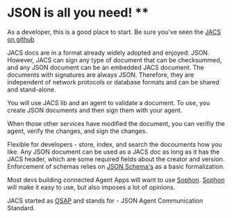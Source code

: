 # JSON is all you need! **

As a developer, this is a good place to start.
Be sure you've seen the    [JACS on github](https://github.com/HumanAssisted/JACS)

JACS docs are in a format already widely adopted and enjoyed: JSON. However, JACS can sign any type of document that can be checksummed, and any JSON document can be an embedded JACS document. The documents with signatures are always JSON. Therefore, they are independent of network protocols or database formats and can be shared and stand-alone.

You will use JACS lib and an agent to validate a document. To use, you create JSON documents and then sign them with your agent.

When those other services have modified the document, you can verifiy the agent, verify the changes, and sign the changes.

Flexible for developers - store, index, and search the docouments how you like.
Any JSON document can be used as a JACS doc as long as it has the JACS header, which are some required fields about the creator and version.
Enforcement of schemas relies on [JSON Schema's](https://json-schema.org/) as a basic formalization.

Most devs building connected Agent Apps will want to use [Sophon](https://github.com/HumanAssistedIntelligence/sophon). [Sophon](https://github.com/HumanAssistedIntelligence/sophon) will make it easy to use, but also imposes a lot of opinions.

JACS started as [OSAP](https://github.com/HumanAssistedIntelligence/OSAP) and stands for - JSON Agent Communication Standard.